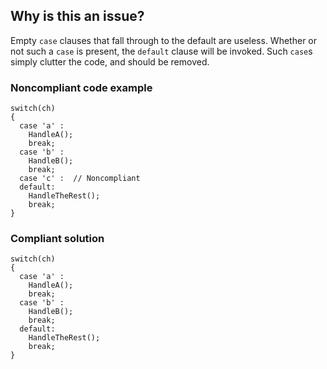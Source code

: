 ## Why is this an issue?

Empty `case` clauses that fall through to the default are useless. Whether or not such a `case` is present, the
`default` clause will be invoked. Such `case`s simply clutter the code, and should be removed.

### Noncompliant code example

    switch(ch)
    {
      case 'a' :
        HandleA();
        break;
      case 'b' :
        HandleB();
        break;
      case 'c' :  // Noncompliant
      default:
        HandleTheRest();
        break;
    }

### Compliant solution

    switch(ch)
    {
      case 'a' :
        HandleA();
        break;
      case 'b' :
        HandleB();
        break;
      default:
        HandleTheRest();
        break;
    }